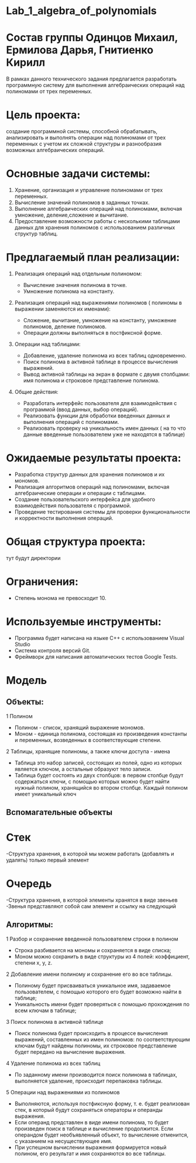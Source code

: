 # Lab_1_algebra_of_polynomials
# Состав группы Одинцов Михаил, Ермилова Дарья, Гнитиенко Кирилл
В рамках данного технического задания предлагается разработать программную систему для выполнения алгебраических операций над полиномами от трех переменных.

# Цель проекта: 
создание программной системы, способной обрабатывать, анализировать и выполнять операции над полиномами от трех переменных с учетом их сложной структуры и разнообразия возможных алгебраических операций.

# Основные задачи системы:
1. Хранение, организация и управление полиномами от трех переменных.
2. Вычисление значений полиномов в заданных точках.
3. Выполнение алгебраических операций над полиномами, включая умножение, деление,сложение и вычитание.
4. Предоставление возможности работы с несколькими таблицами данных для хранения полиномов с использованием различных структур таблиц.

# Предлагаемый план реализации:

1. Реализация операций над отдельным полиномом:
   - Вычисление значения полинома в точке.
   - Умножение полинома на константу.

2. Реализация операций над выражениями полиномов ( полиномы в выражении заменяются их именами):
   - Сложение, вычитание, умножение на константу, умножение полиномов, деление полиномов.
   - Операции должны выполняться в постфиксной форме.

3. Операции над таблицами:
   - Добавление, удаление полинома из всех таблиц одновременно.
   - Поиск полинома в активной таблице в процессе вычисления выражений.
   - Вывод активной таблицы на экран в формате с двумя столбцами: имя полинома и строковое представление полинома.

4. Общие действия:
   - Разработать интерфейс пользователя для взаимодействия с программой (ввод данных, выбор операций).
   - Реализовать функции для обработки введенных данных и выполнения операций с полиномами.
   - Реализовать проверку на уникальность имен данных ( на то что данные введенные пользователем уже не находятся в таблице)

# Ожидаемые результаты проекта:
- Разработка структур данных для хранения полиномов и их мономов.
- Реализация алгоритмов операций над полиномами, включая алгебраические операции и операции с таблицами.
- Создание пользовательского интерфейса для удобного взаимодействия пользователя с программой.
- Проведение тестирования системы для проверки функциональности и корректности выполнения операций.

# Общая структура проекта:
тут будут директории

# Ограничения:
- Степень монома не превосходит 10.


# Используемые инструменты:
- Программа будет написана на языке С++ с использованием Visual Studio
- Система контроля версий Git.
- Фреймворк для написания автоматических тестов Google Tests.
  
# Модель

## Объекты:
1 Полином
- Полином - список, хранящий выражение мономов.
- Моном - единица полинома, состоящая из произведения константы и переменных, возведенных в соответствующие степени.

2 Таблицы, хранящие полиномы, а также ключи доступа - имена
- Таблица это набор записей, состоящих из полей, одно из которых является ключом, а остальные образуют тело записи.
- Таблица будет состоять из двух столбцов: в первом столбце будут содержаться ключи, с помощью которых можно будет найти нужный полином, хранящийся во втором столбце.
Каждый полином имеет уникальный ключ

## Вспомагательные объекты

# Стек 
-Структура хранения, в которой мы можем работать (добавлять и удалять) только первый элемент

# Очередь
-Структура хранения, в которой элементы хранятся в виде звеньев
-Звенья представляют собой сам элемент и ссылку на следующий


## Алгоритмы:
1 Разбор и сохранение введенной пользователем строки в полином
- Строка разбивается на мономы и сохраняется в виде списка;
- Моном можно сохранить в виде структуры из 4 полей: коэффициент, степени x, y, z.
  
2 Добавление имени полиному и сохранение его во все таблицы.
- Полиному будет присваиваться уникальное имя, задаваемое пользователем, с помощью которого его будет возможно найти в таблице;
- Уникальность имени будет проверяться с помощью прохождения по всем ключам в таблице;
  
3 Поиск полинома в активной таблице
- Поиск полинома будет происходить в процессе вычисления выражений, составленных из имен полиномов: по соответствующим ключам будут найдены полиномы, их строковое представление будет передано на вычисление выражения.
  
4 Удаление полинома из всех таблиц
- По заданному имени производится поиск полинома в таблицах, выполняется удаление, происходит перепаковка таблицы.
  
5 Операции над выражениями из полиномов
- Выполняются, используя постфиксную форму, т. е. будет реализован стек, в который будут сохраняться операторы и операнды выражения.
- Если операнд представлен в виде имени полинома, то будет произведен поиск в таблице и вычисление продолжится. Если операндом будет необъявленный объект, то вычисление отменится, с указанием на несуществующее имя.
- При успешном вычислении выражения формируется новый полином, его результат и имя сохраняются во все таблицы.



